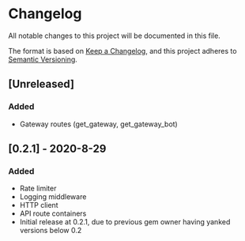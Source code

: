 # Changelog
All notable changes to this project will be documented in this file.

The format is based on [Keep a Changelog](https://keepachangelog.com/en/1.0.0/),
and this project adheres to [Semantic Versioning](https://semver.org/spec/v2.0.0.html).

## [Unreleased]
### Added
- Gateway routes (get_gateway, get_gateway_bot)

## [0.2.1] - 2020-8-29
### Added
- Rate limiter
- Logging middleware
- HTTP client
- API route containers
- Initial release at 0.2.1, due to previous gem owner having yanked versions below 0.2